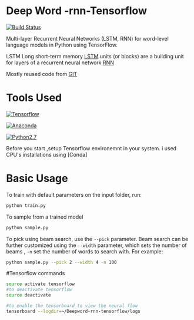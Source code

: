 # Deep Word -rnn-Tensorflow


[![Build Status](https://github.com/sgmoorthy/Deepword-rnn-tensorflow/branches)](https://github.com/sgmoorthy/Deepword-rnn-tensorflow)

Multi-layer Recurrent Neural Networks (LSTM, RNN) for word-level language models in Python using TensorFlow.

LSTM Long short-term memory [LSTM](https://en.wikipedia.org/wiki/Long_short-term_memory) units (or blocks) are a building unit for layers of a recurrent neural network [RNN](https://en.wikipedia.org/wiki/Recurrent_neural_network)

Mostly reused code from [GIT](https://github.com/hunkim/word-rnn-tensorflow)

# Tools Used

[![Tensorflow](https://upload.wikimedia.org/wikipedia/commons/1/11/TensorFlowLogo.svg)](http://www.tensorflow.org)

[![Anaconda](https://conda.io/docs/_images/conda_logo.svg)](https://anaconda.org/)

[![Python2.7](https://upload.wikimedia.org/wikipedia/commons/c/c3/Python-logo-notext.svg)](https://www.python.org/)

Before you start ,setup Tensorflow environemnt in your system. i used CPU's installations using [Conda]



# Basic Usage
To train with default parameters on the input folder, run:
```bash
python train.py
```

To sample from a trained model
```bash
python sample.py
```

To pick using beam search, use the `--pick` parameter. Beam search can be
further customized using the `--width` parameter, which sets the number of beams , `-n` set the number of words 
to search with. For example:
```bash
python sample.py --pick 2 --width 4 -n 100
```


#Tensorflow commands
```bash
source activate tensorflow
#to deactivate tensorflow
source deactivate

#to enable the tensorboard to view the neural flow 
tensorboard --logdir=~/Deepword-rnn-tensorflow/logs

```
